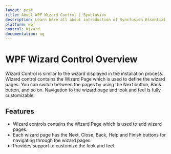 ```yaml
---
layout: post
title: About WPF Wizard Control | Syncfusion
description: Learn here all about introduction of Syncfusion Essential Studio WPF Wizard control, its elements and more.
platform: wpf
control: Wizard
documentation: ug
---
```


# WPF Wizard Control Overview

Wizard Control is similar to the wizard displayed in the installation process. Wizard control contains the Wizard Page which is used to define the wizard pages. You can switch between the pages by using the Next button, Back button, and so on. Navigation to the wizard page and look and feel is fully customizable.

## Features

* Wizard controls contains the Wizard Page which is used to add wizard pages.
* Each wizard page has the Next, Close, Back, Help and Finish buttons for navigating through the wizard pages.
* Provides support to customize the look and feel.



